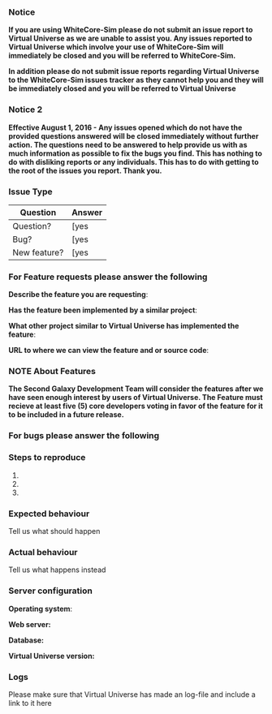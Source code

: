 ### Notice

**If you are using WhiteCore-Sim please do not submit an issue report to Virtual Universe as we are unable to assist you.  Any issues reported to Virtual Universe which involve your use of WhiteCore-Sim will immediately be closed and you will be referred to WhiteCore-Sim.**

**In addition please do not submit issue reports regarding Virtual Universe to the WhiteCore-Sim issues tracker as they cannot help you and they will be immediately closed and you will be referred to Virtual Universe**

### Notice 2

**Effective August 1, 2016 - Any issues opened which do not have the provided questions answered will be closed immediately without further action.  The questions need to be answered to help provide us with as much information as possible to fix the bugs you find.  This has nothing to do with disliking reports or any individuals.  This has to do with getting to the root of the issues you report.  Thank you.**


### Issue Type

| Question      | Answer    |
| ------------- | --------- |
| Question?     | [yes|no]  |
| Bug?          | [yes|no]  |
| New feature?  | [yes|no]  |

### For Feature requests please answer the following

**Describe the feature you are requesting**:


**Has the feature been implemented by a similar project**:


**What other project similar to Virtual Universe has implemented the feature**:


**URL to where we can view the feature and or source code**:


### NOTE About Features

**The Second Galaxy Development Team will consider the features after we have seen enough interest by users of Virtual Universe.  The Feature must recieve at least five (5) core developers voting in favor of the feature for it to be included in a future release.**

### For bugs please answer the following

### Steps to reproduce

1.
2.
3.

### Expected behaviour

Tell us what should happen

### Actual behaviour

Tell us what happens instead

### Server configuration

**Operating system**:

**Web server:**

**Database:**

**Virtual Universe version:**

### Logs

Please make sure that Virtual Universe has made an log-file and include a link to it here

